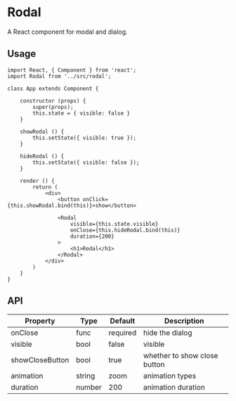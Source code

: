 # Rodal
A React component for modal and dialog.

## Usage

    import React, { Component } from 'react';
    import Rodal from '../src/rodal';
    
    class App extends Component {
    
        constructor (props) {
            super(props);
            this.state = { visible: false }
        }
    
        showRodal () {
            this.setState({ visible: true });
        }
    
        hideRodal () {
            this.setState({ visible: false });
        }
    
        render () {
            return (
                <div>
                    <button onClick={this.showRodal.bind(this)}>show</button>
    
                    <Rodal
                        visible={this.state.visible}
                        onClose={this.hideRodal.bind(this)}
                        duration={200}
                    >
                        <h1>Rodal</h1>
                    </Rodal>
                </div>
            )
        }
    }

## API

Property|Type|Default|Description
---|---|---|---
onClose|func|required|hide the dialog
visible|bool|false|visible
showCloseButton|bool|true|whether to show close button
animation|string|zoom|animation types
duration|number|200|animation duration